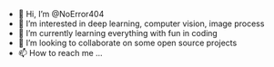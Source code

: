 - 👋 Hi, I’m @NoError404
- 👀 I’m interested in deep learning, computer vision, image process
- 🌱 I’m currently learning everything with fun in coding
- 💞️ I’m looking to collaborate on some open source projects
- 📫 How to reach me ...

<!---
NoError404/NoError404 is a ✨ special ✨ repository because its `README.md` (this file) appears on your GitHub profile.
You can click the Preview link to take a look at your changes.
--->
